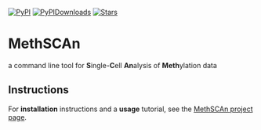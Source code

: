 [![PyPI](https://img.shields.io/pypi/v/methscan?logo=PyPI)](https://pypi.org/project/MethSCAn)
[![PyPIDownloads](https://pepy.tech/badge/scbs)](https://pepy.tech/project/methscan)
[![Stars](https://img.shields.io/github/stars/LKremer/scbs?logo=GitHub&color=yellow)](https://github.com/anders-biostat/MethSCAn/stargazers)

# MethSCAn
a command line tool for **S**ingle-**C**ell **An**alysis of **Meth**ylation data

## Instructions

For **installation** instructions and a **usage** tutorial, see the [MethSCAn project page](docs/index.md).